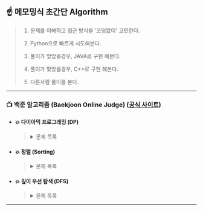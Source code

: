 ## :point_up: 메모밍식 초간단 Algorithm
>
> 1. 문제를 이해하고 접근 방식을 '코딩없이' 고민한다.
>
> 2. Python으로 빠르게 시도해본다.
>
> 3. 풀이가 맞았을경우, JAVA로 구현 해본다.
>
> 4. 풀이가 맞았을경우, C++로 구현 해본다.
>
> 5. 다른사람 풀이를 본다.

---------------------------------------------------------------------------------------

### :tv: 백준 알고리즘 (Baekjoon Online Judge) ([공식 사이트](https://www.acmicpc.net/))
- #### :boom: 다이아믹 프로그래밍 (DP)
  > 
  >
  > <details>
  > <summary>문제 목록</summary><br>
  > 문제번호 &nbsp;&nbsp;| &nbsp;&nbsp;Python&nbsp;&nbsp; | &nbsp;&nbsp;JAVA&nbsp;&nbsp;  | &nbsp;&nbsp;C++
  
  > </details>
 
 
- #### :boom: 정렬 (Sorting)
  > 
  >
  > <details>
  > <summary>문제 목록</summary><br>
  > 문제번호 &nbsp;&nbsp;| &nbsp;&nbsp;Python&nbsp;&nbsp; | &nbsp;&nbsp;JAVA&nbsp;&nbsp;  | &nbsp;&nbsp;C++
  
  > </details>


- #### :boom: 깊이 우선 탐색 (DFS)
  > 
  >
  > <details>
  > <summary>문제 목록</summary><br>
  > 문제번호 &nbsp;&nbsp;| &nbsp;&nbsp;Python&nbsp;&nbsp; | &nbsp;&nbsp;JAVA&nbsp;&nbsp;  | &nbsp;&nbsp;C++
  
  > </details>
  
---------------------------------------------------------------------------------------
 

